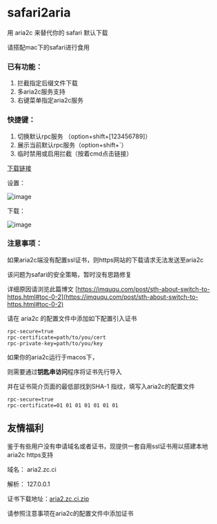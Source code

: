 # safari2aria

用 aria2c 来替代你的 safari 默认下载

请搭配mac下的safari进行食用

### 已有功能：
1. 拦截指定后缀文件下载
2. 多aria2c服务支持
3. 右键菜单指定aria2c服务

### 快捷键：
1. 切换默认rpc服务 （option+shift+[123456789]）
2. 展示当前默认rpc服务（option+shift+`）
3. 临时禁用或启用拦截（按着cmd点击链接）

[下载链接](https://github.com/miniers/safari2aria/releases)

设置：

![image](https://user-images.githubusercontent.com/2039910/27039832-bee11dc0-4fc1-11e7-9ab3-46264992baa6.png)

下载：

![image](https://user-images.githubusercontent.com/2039910/27039821-b4518ce6-4fc1-11e7-8dc2-a9b9c1621ae0.png)


### 注意事项：
如果aria2c端没有配置ssl证书，则https网站的下载请求无法发送至aria2c

该问题为safari的安全策略，暂时没有思路修复

详细原因请浏览此篇博文 [https://imququ.com/post/sth-about-switch-to-https.html#toc-0-2](https://imququ.com/post/sth-about-switch-to-https.html#toc-0-2)

请在 aria2c 的配置文件中添加如下配置引入证书
```
rpc-secure=true
rpc-certificate=path/to/you/cert
rpc-private-key=path/to/you/key
```

如果你的aria2c运行于macos下，

则需要通过**钥匙串访问**程序将证书先行导入

并在证书简介页面的最低部找到SHA-1 指纹，填写入aria2c的配置文件
```
rpc-secure=true
rpc-certificate=01 01 01 01 01 01 01
```

## 友情福利

鉴于有些用户没有申请域名或者证书，现提供一套自用ssl证书用以搭建本地aria2c https支持

域名： aria2.zc.ci

解析： 127.0.0.1

证书下载地址：[aria2.zc.ci.zip](https://github.com/miniers/safari2aria/files/1070942/aria2.zc.ci.zip)

请参照注意事项在aria2c的配置文件中添加证书

